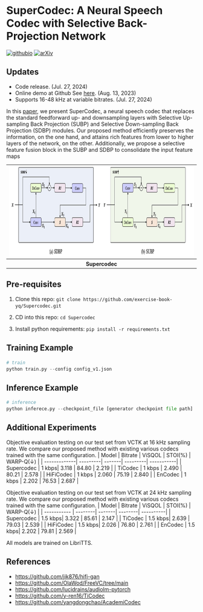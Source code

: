 # SuperCodec: A Neural Speech Codec with Selective Back-Projection Network
[![githubio](https://img.shields.io/static/v1?message=Audio%20Samples&logo=Github&labelColor=grey&color=blue&logoColor=white&label=%20&style=flat)](https://exercise-book-yq.github.io/SuperCodec-Demo/)
[![arXiv](https://img.shields.io/badge/arXiv-Paper-<COLOR>.svg)](https://arxiv.org/abs/2407.20530)

## Updates

- Code release. (Jul. 27, 2024)
- Online demo at Github See [here](https://exercise-book-yq.github.io/SuperCodec-Demo/). (Aug. 13, 2023)
- Supports 16-48 kHz at variable bitrates. (Jul. 27, 2024)

In this [paper](https://arxiv.org/abs/2407.20530), we present SuperCodec, a neural speech codec that replaces the standard feedforward up- and downsampling layers with Selective Up-sampling Back Projection (SUBP) and Selective Down-sampling Back Projection (SDBP) modules. Our proposed method efficiently preserves the information, on the one hand, and attains rich features from lower to higher layers of the network, on the other. Additionally, we propose a selective feature fusion block in the SUBP and SDBP to consolidate the input feature maps

<table style="width:100%">
  <tr>
    <td><img src="./resources/supercodec.png" alt="inference" height="240"></td>
  </tr>
  <tr>
    <th>Supercodec</th>
  </tr>
</table>

## Pre-requisites

1. Clone this repo: `git clone https://github.com/exercise-book-yq/Supercodec.git`

2. CD into this repo: `cd Supercodec`

3. Install python requirements: `pip install -r requirements.txt`


## Training Example

```python
# train
python train.py --config config_v1.json
```

## Inference Example

```python
# inference
python inferece.py --checkpoint_file [generator checkpoint file path]
```

## Additional Experiments
Objective evaluation testing on our test set from VCTK at 16 kHz sampling rate. We compare our proposed method with existing various codecs trained with the same configuration.
| Model         | Bitrate   | ViSQOL | STOI(%)  | WARP-Q(↓)  |
| -------------| ---------| -------| ---------| -----------|
| Supercodec | 1 kbps| 3.118  | 84.80    | 2.219      |
| TiCodec       | 1 kbps   | 2.490  | 80.21    | 2.578      |
| HiFiCodec     | 1 kbps   | 2.060  | 75.19    | 2.840      |
| EnCodec       | 1 kbps   | 2.202  | 76.53    | 2.687      |

Objective evaluation testing on our test set from VCTK at 24 kHz sampling rate. We compare our proposed method with existing various codecs trained with the same configuration.
| Model       | Bitrate  | ViSQOL | STOI(%) | WARP-Q(↓) |
| ----------- | --------| -------| --------| ----------|
| Supercodec  | 1.5 kbps| 3.322  | 85.61   | 2.147     |
| TiCodec     | 1.5 kbps| 2.639  | 79.03   | 2.539     |
| HiFiCodec   | 1.5 kbps| 2.026  | 76.80   | 2.761     |
| EnCodec     | 1.5 kbps| 2.202  | 79.81   | 2.569     |

All models are trained on LibriTTS.

## References

- https://github.com/jik876/hifi-gan
- https://github.com/OlaWod/FreeVC/tree/main
- https://github.com/lucidrains/audiolm-pytorch
- https://github.com/y-ren16/TiCodec
- https://github.com/yangdongchao/AcademiCodec
